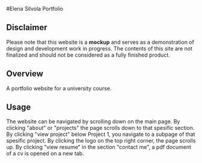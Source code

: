 #Elena Silvola Portfolio

## Disclaimer
Please note that this website is a **mockup** and serves as a demonstration of design and development work in progress. The contents of this site are not finalized and should not be considered as a fully finished product.

## Overview
A portfolio website for a university course.

## Usage
The website can be navigated by scrolling down on the main page. 
By clicking "about" or "projects" the page scrolls down to that spesific section. 
By clicking "view project" below Project 1, you navigate to a subpage of that spesific project. 
By clicking the logo on the top right corner, the page scrolls up.
By clicking "view resume" in the section "contact me", a pdf document of a cv is opened on a new tab.
